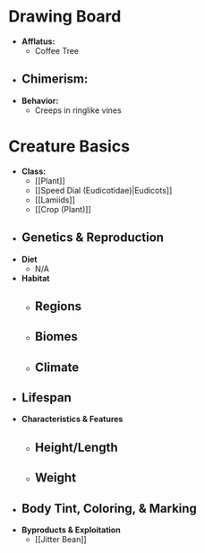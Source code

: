 # Drawing Board
- **Afflatus:**
	- Coffee Tree
- **Chimerism:**
	- 
- **Behavior:**
	- Creeps in ringlike vines
# Creature Basics
- **Class:**
	- [[Plant]]
	- [[Speed Dial (Eudicotidae)|Eudicots]]
	- [[Lamiids]]
	- [[Crop (Plant)]]
- **Genetics & Reproduction**
	- 
- **Diet**
	- N/A
- **Habitat**
	- Regions
		- 
	- Biomes
		- 
	- Climate
		- 
- **Lifespan**
	- 
- **Characteristics & Features**
	- Height/Length
		- 
	- Weight
		- 
- **Body Tint, Coloring, & Marking**
	- 
- **Byproducts & Exploitation**
	- [[Jitter Bean]]